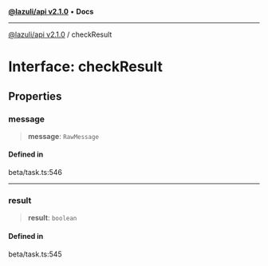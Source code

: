 [**@lazuli/api v2.1.0**](../README.md) • **Docs**

***

[@lazuli/api v2.1.0](../globals.md) / checkResult

# Interface: checkResult

## Properties

### message

> **message**: `RawMessage`

#### Defined in

beta/task.ts:546

***

### result

> **result**: `boolean`

#### Defined in

beta/task.ts:545
